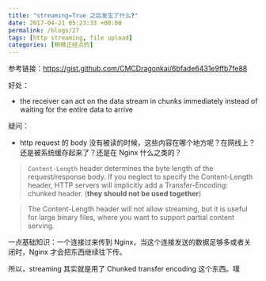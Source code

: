 ```yaml
---
title: "streaming=True 之后发生了什么❓"
date: 2017-04-21 05:23:33 +00:00
permalink: /blogs/27
tags: [http streaming, file upload]
categories: [稍微正经点的]
---
```

参考链接：https://gist.github.com/CMCDragonkai/6bfade6431e9ffb7fe88

好处：

- the receiver can act on the data stream in chunks immediately instead of waiting for the entire data to arrive

疑问：

- http request 的 body 没有被读的时候，这些内容在哪个地方呢？在网线上？还是被系统缓存起来了？还是在 Nginx 什么之类的？

> ``Content-Length`` header determines the byte length of the request/response body.
If you neglect to specify the Content-Length header, HTTP servers will implicitly add a Transfer-Encoding: chunked header. (**they should not be used together**)

> The Content-Length header will not allow streaming, but it is useful for large binary files, where you want to support partial content serving.

一点基础知识：一个连接过来传到 Nginx，当这个连接发送的数据足够多或者关闭时，Nginx 才会把东西继续往下传。

所以，streaming 其实就是用了 Chunked transfer encoding 这个东西。噗
